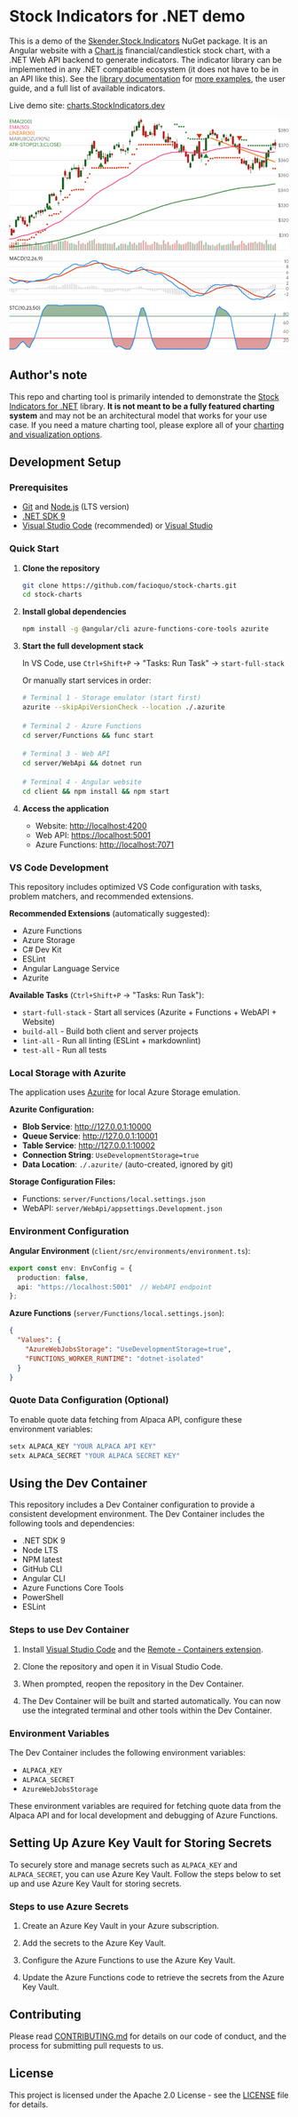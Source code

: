 # Stock Indicators for .NET demo

This is a demo of the [Skender.Stock.Indicators](https://www.nuget.org/packages/Skender.Stock.Indicators) NuGet package.  It is an Angular website with a [Chart.js](https://github.com/chartjs/chartjs-chart-financial) financial/candlestick stock chart, with a .NET Web API backend to generate indicators.  The indicator library can be implemented in any .NET compatible ecosystem (it does not have to be in an API like this).  See the [library documentation](https://dotnet.stockindicators.dev) for [more examples](https://dotnet.stockindicators.dev/examples), the user guide, and a full list of available indicators.

Live demo site: [charts.StockIndicators.dev](https://charts.stockindicators.dev/)

![image](https://raw.githubusercontent.com/DaveSkender/Stock.Indicators/main/docs/examples.webp)

## Author's note

This repo and charting tool is primarily intended to demonstrate the [Stock Indicators for .NET](https://dotnet.stockindicators.dev) library.  **It is not meant to be a fully featured charting system** and may not be an architectural model that works for your use case.  If you need a mature charting tool, please explore all of your [charting and visualization options](https://github.com/DaveSkender/Stock.Indicators/discussions/430).

## Development Setup

### Prerequisites

- [Git](https://git-scm.com/) and [Node.js](https://nodejs.org/) (LTS version)
- [.NET SDK 9](https://dotnet.microsoft.com/download/dotnet/9.0)
- [Visual Studio Code](https://code.visualstudio.com/) (recommended) or [Visual Studio](http://visualstudio.com)

### Quick Start

1. **Clone the repository**

   ```bash
   git clone https://github.com/facioquo/stock-charts.git
   cd stock-charts
   ```

2. **Install global dependencies**

   ```bash
   npm install -g @angular/cli azure-functions-core-tools azurite
   ```

3. **Start the full development stack**

   In VS Code, use `Ctrl+Shift+P` → "Tasks: Run Task" → `start-full-stack`

   Or manually start services in order:

   ```bash
   # Terminal 1 - Storage emulator (start first)
   azurite --skipApiVersionCheck --location ./.azurite
   
   # Terminal 2 - Azure Functions  
   cd server/Functions && func start
   
   # Terminal 3 - Web API
   cd server/WebApi && dotnet run
   
   # Terminal 4 - Angular website
   cd client && npm install && npm start
   ```

4. **Access the application**
   - Website: <http://localhost:4200>
   - Web API: <https://localhost:5001>
   - Azure Functions: <http://localhost:7071>

### VS Code Development

This repository includes optimized VS Code configuration with tasks, problem matchers, and recommended extensions.

**Recommended Extensions** (automatically suggested):

- Azure Functions
- Azure Storage
- C# Dev Kit
- ESLint
- Angular Language Service
- Azurite

**Available Tasks** (`Ctrl+Shift+P` → "Tasks: Run Task"):

- `start-full-stack` - Start all services (Azurite + Functions + WebAPI + Website)
- `build-all` - Build both client and server projects
- `lint-all` - Run all linting (ESLint + markdownlint)
- `test-all` - Run all tests

### Local Storage with Azurite

The application uses [Azurite](https://docs.microsoft.com/en-us/azure/storage/common/storage-use-azurite) for local Azure Storage emulation.

**Azurite Configuration:**

- **Blob Service**: <http://127.0.0.1:10000>
- **Queue Service**: <http://127.0.0.1:10001>
- **Table Service**: <http://127.0.0.1:10002>
- **Connection String**: `UseDevelopmentStorage=true`
- **Data Location**: `./.azurite/` (auto-created, ignored by git)

**Storage Configuration Files:**

- Functions: `server/Functions/local.settings.json`
- WebAPI: `server/WebApi/appsettings.Development.json`

### Environment Configuration

**Angular Environment** (`client/src/environments/environment.ts`):

```typescript
export const env: EnvConfig = {
  production: false,
  api: "https://localhost:5001"  // WebAPI endpoint
};
```

**Azure Functions** (`server/Functions/local.settings.json`):

```json
{
  "Values": {
    "AzureWebJobsStorage": "UseDevelopmentStorage=true",
    "FUNCTIONS_WORKER_RUNTIME": "dotnet-isolated"
  }
}
```

### Quote Data Configuration (Optional)

To enable quote data fetching from Alpaca API, configure these environment variables:

```bash
setx ALPACA_KEY "YOUR ALPACA API KEY"
setx ALPACA_SECRET "YOUR ALPACA SECRET KEY"
```

## Using the Dev Container

This repository includes a Dev Container configuration to provide a consistent development environment. The Dev Container includes the following tools and dependencies:

- .NET SDK 9
- Node LTS
- NPM latest
- GitHub CLI
- Angular CLI
- Azure Functions Core Tools
- PowerShell
- ESLint

### Steps to use Dev Container

1. Install [Visual Studio Code](https://code.visualstudio.com/) and the [Remote - Containers extension](https://marketplace.visualstudio.com/items?itemName=ms-vscode-remote.remote-containers).

2. Clone the repository and open it in Visual Studio Code.

3. When prompted, reopen the repository in the Dev Container.

4. The Dev Container will be built and started automatically. You can now use the integrated terminal and other tools within the Dev Container.

### Environment Variables

The Dev Container includes the following environment variables:

- `ALPACA_KEY`
- `ALPACA_SECRET`
- `AzureWebJobsStorage`

These environment variables are required for fetching quote data from the Alpaca API and for local development and debugging of Azure Functions.

## Setting Up Azure Key Vault for Storing Secrets

To securely store and manage secrets such as `ALPACA_KEY` and `ALPACA_SECRET`, you can use Azure Key Vault. Follow the steps below to set up and use Azure Key Vault for storing secrets.

### Steps to use Azure Secrets

1. Create an Azure Key Vault in your Azure subscription.

2. Add the secrets to the Azure Key Vault.

3. Configure the Azure Functions to use the Azure Key Vault.

4. Update the Azure Functions code to retrieve the secrets from the Azure Key Vault.

## Contributing

Please read [CONTRIBUTING.md](docs/CONTRIBUTING.md) for details on our code of conduct, and the process for submitting pull requests to us.

## License

This project is licensed under the Apache 2.0 License - see the [LICENSE](LICENSE) file for details.
